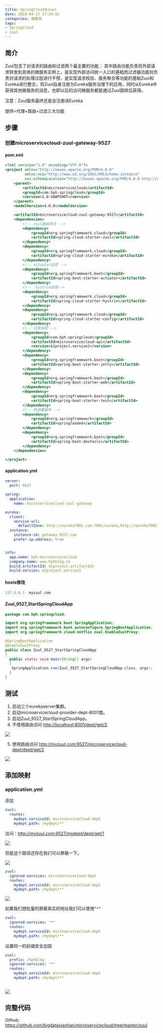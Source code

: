 ```yaml
---
title: SpringCloud与zuul
date: 2019-04-27 17:24:52
categories: 微服务
tags:
- SpringCloud
- zuul
---
```


## 简介

Zuul包含了对请求的路由和过滤两个最主要的功能：
其中路由功能负责将外部请求转发到具体的微服务实例上，是实现外部访问统一入口的基础而过滤器功能则负责对请求的处理过程进行干预，是实现请求校验、服务聚合等功能的基础Zuul和Eureka进行整合，将Zuul自身注册为Eureka服务治理下的应用，同时从Eureka中获得其他微服务的消息，也即以后的访问微服务都是通过Zuul跳转后获得。

注意：Zuul服务最终还是会注册进Eureka

提供=代理+路由+过滤三大功能

## 步骤

### 创建microservicecloud-zuul-gateway-9527

#### pom.xml

```xml
<?xml version="1.0" encoding="UTF-8"?>
<project xmlns="http://maven.apache.org/POM/4.0.0"
         xmlns:xsi="http://www.w3.org/2001/XMLSchema-instance"
         xsi:schemaLocation="http://maven.apache.org/POM/4.0.0 http://maven.apache.org/xsd/maven-4.0.0.xsd">
    <parent>
        <artifactId>microservicecloud</artifactId>
        <groupId>com.hph.springcloud</groupId>
        <version>1.0-SNAPSHOT</version>
    </parent>
    <modelVersion>4.0.0</modelVersion>

    <artifactId>microservicecloud-zuul-gateway-9527</artifactId>
    <dependencies>
        <!-- zuul路由网关 -->
        <dependency>
            <groupId>org.springframework.cloud</groupId>
            <artifactId>spring-cloud-starter-zuul</artifactId>
        </dependency>
        <dependency>
            <groupId>org.springframework.cloud</groupId>
            <artifactId>spring-cloud-starter-eureka</artifactId>
        </dependency>
        <!-- actuator监控 -->
        <dependency>
            <groupId>org.springframework.boot</groupId>
            <artifactId>spring-boot-starter-actuator</artifactId>
        </dependency>
        <!--  hystrix容错-->
        <dependency>
            <groupId>org.springframework.cloud</groupId>
            <artifactId>spring-cloud-starter-hystrix</artifactId>
        </dependency>
        <dependency>
            <groupId>org.springframework.cloud</groupId>
            <artifactId>spring-cloud-starter-config</artifactId>
        </dependency>
        <!-- 日常标配 -->
        <dependency>
            <groupId>com.hph.springcloud</groupId>
            <artifactId>microservicecloud-api</artifactId>
            <version>${project.version}</version>
        </dependency>
        <dependency>
            <groupId>org.springframework.boot</groupId>
            <artifactId>spring-boot-starter-jetty</artifactId>
        </dependency>
        <dependency>
            <groupId>org.springframework.boot</groupId>
            <artifactId>spring-boot-starter-web</artifactId>
        </dependency>
        <dependency>
            <groupId>org.springframework.boot</groupId>
            <artifactId>spring-boot-starter-test</artifactId>
        </dependency>
        <!-- 热部署插件 -->
        <dependency>
            <groupId>org.springframework</groupId>
            <artifactId>springloaded</artifactId>
        </dependency>
        <dependency>
            <groupId>org.springframework.boot</groupId>
            <artifactId>spring-boot-devtools</artifactId>
        </dependency>
    </dependencies>
    
</project>
```

#### application.yml

```yaml
server:
  port: 9527

spring:
  application:
    name: microservicecloud-zuul-gateway

eureka:
  client:
    service-url:
      defaultZone: http://eureka7001.com:7001/eureka,http://eureka7002.com:7002/eureka,http://eureka7003.com:7003/eureka
  instance:
    instance-id: gateway-9527.com
    prefer-ip-address: true


info:
  app.name: hph-microservicecloud
  company.name: www.hphblog.cn
  build.artifactId: ${project.artifactId}
  build.version: ${project.version}
```

#### hosts修改

```java
127.0.0.1  myzuul.com
```

#### Zuul_9527_StartSpringCloudApp

```java
package com.hph.springcloud;

import org.springframework.boot.SpringApplication;
import org.springframework.boot.autoconfigure.SpringBootApplication;
import org.springframework.cloud.netflix.zuul.EnableZuulProxy;

@SpringBootApplication
@EnableZuulProxy
public class Zuul_9527_StartSpringCloudApp
{
  public static void main(String[] args)
  {
   SpringApplication.run(Zuul_9527_StartSpringCloudApp.class, args);
  }
}
```

## 测试

1. 启动三个eurekaserver集群。
2. 启动microservicecloud-provider-dept-8001类。
3. 启动Zuul_9527_StartSpringCloudApp。
4. 不使用路由访问&nbsp;<http://localhost:8001/dept/get/2>

![](https://hphimages-1253879422.cos.ap-beijing.myqcloud.com/SpringCloud/Hystrix/20190427173636.png)

5. 使用路由访问&nbsp;http://myzuul.com:9527/microservicecloud-dept/dept/get/2

![](https://hphimages-1253879422.cos.ap-beijing.myqcloud.com/SpringCloud/Hystrix/20190427173803.png)

## 添加映射

### application.yml

添加

```yaml
zuul: 
  routes: 
    mydept.serviceId: microservicecloud-dept
    mydept.path: /mydept/**
```

访问：<http://myzuul.com:9527/mydept/dept/get/1>

![](https://hphimages-1253879422.cos.ap-beijing.myqcloud.com/SpringCloud/Hystrix/20190427174336.png)

但是这个路径还存在我们可以屏蔽一下。

![](https://hphimages-1253879422.cos.ap-beijing.myqcloud.com/SpringCloud/Hystrix/20190427174614.png)

```yaml
zuul:
  ignored-services: microservicecloud-dept
  routes:
    mydept.serviceId: microservicecloud-dept
    mydept.path: /mydept/**
```

![](https://hphimages-1253879422.cos.ap-beijing.myqcloud.com/SpringCloud/Hystrix/20190427175033.png)

如果我们想批量的屏蔽真实的地址我们可以使用`“*”`

```yaml
zuul:
  ignored-services: "*"
  routes:
    mydept.serviceId: microservicecloud-dept
    mydept.path: /mydept/**
```

设置同一的前缀安全加固

```yaml
zuul: 
  prefix: /hphblog
  ignored-services: "*"
  routes: 
    mydept.serviceId: microservicecloud-dept
    mydept.path: /mydept/**
 
```

![](https://hphimages-1253879422.cos.ap-beijing.myqcloud.com/SpringCloud/Hystrix/20190427175609.png)

## 完整代码

Github: <https://github.com/bigdataxiaohan/microservicecloud/tree/master/zuul>



